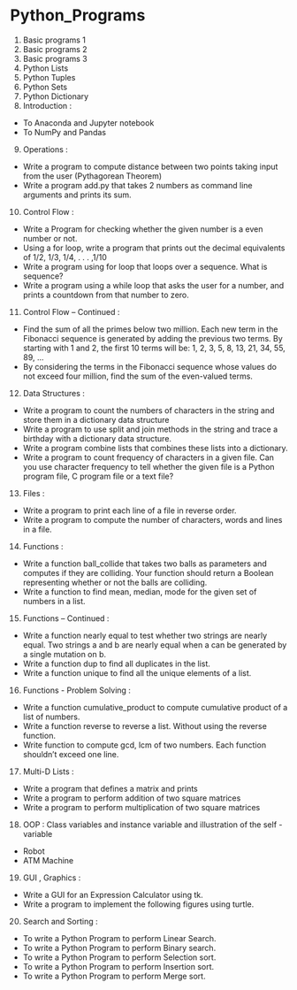 # Python_Programs

1. Basic programs 1
2. Basic programs	2	
3. Basic programs	3
4. Python Lists		
5. Python Tuples		
6. Python Sets		
7. Python Dictionary		
8. Introduction :
* To Anaconda and Jupyter notebook
* To NumPy and Pandas		
9. Operations :
* Write a program to compute distance between two points taking input from the user (Pythagorean Theorem)
* Write a program add.py that takes 2 numbers as command line arguments and prints its sum.		
10. Control Flow :
* Write a Program for checking whether the given number is a even number or not.
* Using a for loop, write a program that prints out the decimal equivalents of 1/2, 1/3, 1/4, . . . ,1/10
* Write a program using for loop that loops over a sequence. What is sequence?
* Write a program using a while loop that asks the user for a number, and prints a countdown from that number to zero.		
11. Control Flow – Continued :
* Find the sum of all the primes below two million.
Each new term in the Fibonacci sequence is generated by adding the previous two terms. By starting with 1 and 2, the first 10 terms will be: 1, 2, 3, 5, 8, 13, 21, 34, 55, 89, ...
* By considering the terms in the Fibonacci sequence whose values do not exceed four million, find the sum of the even-valued terms.		
12. Data Structures :
* Write a program to count the numbers of characters in the string and store them in a dictionary data structure
* Write a program to use split and join methods in the string and trace a birthday with a dictionary data structure.
* Write a program combine lists that combines these lists into a dictionary.
* Write a program to count frequency of characters in a given file. Can you use character frequency to tell whether the given file is a Python program file, C program file or a text file?		
13. Files :
* Write a program to print each line of a file in reverse order.
* Write a program to compute the number of characters, words and lines in a file.		
14. Functions :
* Write a function ball_collide that takes two balls as parameters and computes if they are colliding. Your function should return a Boolean representing whether or not the balls are colliding.
* Write a function to find mean, median, mode for the given set of numbers in a list.		
15. Functions – Continued :
* Write a function nearly equal to test whether two strings are nearly equal. Two strings a and b are nearly equal when a can be generated by a single mutation on b.
* Write a function dup to find all duplicates in the list.
* Write a function unique to find all the unique elements of a list.		
16. Functions - Problem Solving :
* Write a function cumulative_product to compute cumulative product of a list of numbers.
* Write a function reverse to reverse a list. Without using the reverse function.
* Write function to compute gcd, lcm of two numbers. Each function shouldn’t exceed one line.		
17. Multi-D Lists :
* Write a program that defines a matrix and prints
* Write a program to perform addition of two square matrices
* Write a program to perform multiplication of two square matrices		
18. OOP :
Class variables and instance variable and illustration of the self - variable
* Robot
* ATM Machine		
19. GUI , Graphics :
* Write a GUI for an Expression Calculator using tk.
* Write a program to implement the following figures using turtle. 		
20. Search and Sorting :
* To write a Python Program to perform Linear Search.
* To write a Python Program to perform Binary search.
* To write a Python Program to perform Selection sort.
* To write a Python Program to perform Insertion sort.
* To write a Python Program to perform Merge sort.		
